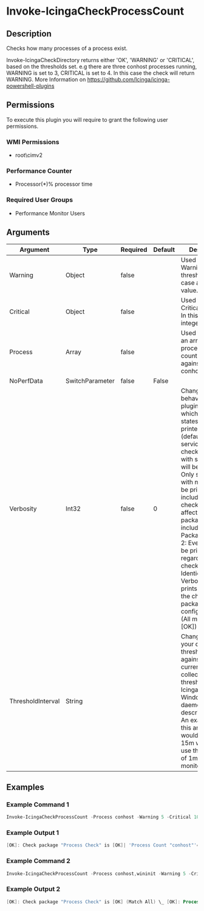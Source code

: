 
# Invoke-IcingaCheckProcessCount

## Description

Checks how many processes of a process exist.

Invoke-IcingaCheckDirectory returns either 'OK', 'WARNING' or 'CRITICAL', based on the thresholds set.
e.g there are three conhost processes running, WARNING is set to 3, CRITICAL is set to 4. In this case the check will return WARNING.
More Information on https://github.com/Icinga/icinga-powershell-plugins

## Permissions

To execute this plugin you will require to grant the following user permissions.

### WMI Permissions

* root\cimv2

### Performance Counter

* Processor(*)\% processor time

### Required User Groups

* Performance Monitor Users

## Arguments

| Argument | Type | Required | Default | Description |
| ---      | ---  | ---      | ---     | ---         |
| Warning | Object | false |  | Used to specify a Warning threshold. In this case an integer value. |
| Critical | Object | false |  | Used to specify a Critical threshold. In this case an integer value. |
| Process | Array | false |  | Used to specify an array of processes to count and match against. e.g. conhost,wininit |
| NoPerfData | SwitchParameter | false | False |  |
| Verbosity | Int32 | false | 0 | Changes the behavior of the plugin output which check states are printed: 0 (default): Only service checks/packages with state not OK will be printed 1: Only services with not OK will be printed including OK checks of affected check packages including Package config 2: Everything will be printed regardless of the check state 3: Identical to Verbose 2, but prints in addition the check package configuration e.g (All must be [OK]) |
| ThresholdInterval | String |  |  | Change the value your defined threshold checks against from the current value to a collected time threshold of the Icinga for Windows daemon, as described [here](https://icinga.com/docs/icinga-for-windows/latest/doc/service/10-Register-Service-Checks/). An example for this argument would be 1m or 15m which will use the average of 1m or 15m for monitoring. |

## Examples

### Example Command 1

```powershell
Invoke-IcingaCheckProcessCount -Process conhost -Warning 5 -Critical 10
```

### Example Output 1

```powershell
[OK]: Check package "Process Check" is [OK]| 'Process Count "conhost"'=3;;
```

### Example Command 2

```powershell
Invoke-IcingaCheckProcessCount -Process conhost,wininit -Warning 5 -Critical 10 -Verbosity 4
```

### Example Output 2

```powershell
[OK]: Check package "Process Check" is [OK] (Match All) \_ [OK]: Process Count "conhost" is 3 \_ [OK]: Process Count "wininit" is 1| 'Process Count "conhost"'=3;5;10 'Process Count "wininit"'=1;5;10
```
